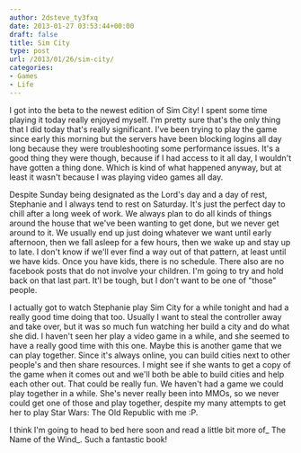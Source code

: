 ```yaml
---
author: 2dsteve_ty3fxq
date: 2013-01-27 03:53:44+00:00
draft: false
title: Sim City
type: post
url: /2013/01/26/sim-city/
categories:
- Games
- Life
---
```


I got into the beta to the newest edition of Sim City! I spent some time playing it today really enjoyed myself. I'm pretty sure that's the only thing that I did today that's really significant. I've been trying to play the game since early this morning but the servers have been blocking logins all day long because they were troubleshooting some performance issues. It's a good thing they were though, because if I had access to it all day, I wouldn't have gotten a thing done. Which is kind of what happened anyway, but at least it wasn't because I was playing video games all day.<!-- more -->

Despite Sunday being designated as the Lord's day and a day of rest, Stephanie and I always tend to rest on Saturday. It's just the perfect day to chill after a long week of work. We always plan to do all kinds of things around the house that we've been wanting to get done, but we never get around to it. We usually end up just doing whatever we want until early afternoon, then we fall asleep for a few hours, then we wake up and stay up to late. I don't know if we'll ever find a way out of that pattern, at least until we have kids. Once you have kids, there is no schedule. There also are no facebook posts that do not involve your children. I'm going to try and hold back on that last part. It'l be tough, but I don't want to be one of "those" people.

I actually got to watch Stephanie play Sim City for a while tonight and had a really good time doing that too. Usually I want to steal the controller away and take over, but it was so much fun watching her build a city and do what she did. I haven't seen her play a video game in a while, and she seemed to have a really good time with this one. Maybe this is another game that we can play together. Since it's always online, you can build cities next to other people's and then share resources. I might see if she wants to get a copy of the game when it comes out and we'll both be able to build cities and help each other out. That could be really fun. We haven't had a game we could play together in a while. She's never really been into MMOs, so we never could get one of those and play together, despite my many attempts to get her to play Star Wars: The Old Republic with me :P.

I think I'm going to head to bed here soon and read a little bit more of_ The Name of the Wind_. Such a fantastic book!
